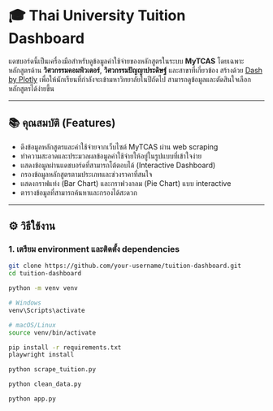 # 🎓 Thai University Tuition Dashboard

แดชบอร์ดนี้เป็นเครื่องมือสำหรับดูข้อมูลค่าใช้จ่ายของหลักสูตรในระบบ **MyTCAS** โดยเฉพาะหลักสูตรด้าน **วิศวกรรมคอมพิวเตอร์**, **วิศวกรรมปัญญาประดิษฐ์** และสาขาที่เกี่ยวข้อง สร้างด้วย [Dash by Plotly](https://dash.plotly.com/) เพื่อให้นักเรียนที่กำลังจะเข้ามหาวิทยาลัยในปีถัดไป สามารถดูข้อมูลและตัดสินใจเลือกหลักสูตรได้ง่ายขึ้น

---

## 📚 คุณสมบัติ (Features)

- ดึงข้อมูลหลักสูตรและค่าใช้จ่ายจากเว็บไซต์ MyTCAS ผ่าน web scraping
- ทำความสะอาดและประมวลผลข้อมูลค่าใช้จ่ายให้อยู่ในรูปแบบที่เข้าใจง่าย
- แสดงข้อมูลผ่านแดชบอร์ดที่สามารถโต้ตอบได้ (Interactive Dashboard)
- กรองข้อมูลหลักสูตรตามประเภทและช่วงราคาที่สนใจ
- แสดงกราฟแท่ง (Bar Chart) และกราฟวงกลม (Pie Chart) แบบ interactive
- ตารางข้อมูลที่สามารถค้นหาและกรองได้สะดวก

---

## ⚙️ วิธีใช้งาน

### 1. เตรียม environment และติดตั้ง dependencies

```bash
git clone https://github.com/your-username/tuition-dashboard.git
cd tuition-dashboard

python -m venv venv

# Windows
venv\Scripts\activate

# macOS/Linux
source venv/bin/activate

pip install -r requirements.txt
playwright install

python scrape_tuition.py

python clean_data.py

python app.py

